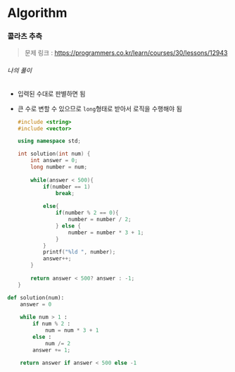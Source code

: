 # Algorithm

### 콜라츠 추측

> 문제 링크 : https://programmers.co.kr/learn/courses/30/lessons/12943



###### 나의 풀이

* 입력된 수대로 판별하면 됨

* 큰 수로 변할 수 있으므로 `long`형태로 받아서 로직을 수행해야 됨

  ```c++
  #include <string>
  #include <vector>
  
  using namespace std;
  
  int solution(int num) {
      int answer = 0;
      long number = num;
      
      while(answer < 500){
          if(number == 1)
              break;
          
          else{
              if(number % 2 == 0){
                  number = number / 2;
              } else {
                  number = number * 3 + 1;
              }
          }
          printf("%ld ", number);
          answer++;
      }
      
      return answer < 500? answer : -1;
  }
  ```

  

```python
def solution(num):
    answer = 0
    
    while num > 1 :
        if num % 2 :
            num = num * 3 + 1
        else :
            num /= 2
        answer += 1;
    
    return answer if answer < 500 else -1
```

